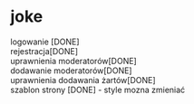 joke
====

logowanie [DONE] <br>
rejestracja[DONE] <br>
uprawnienia moderatorów[DONE] <br>
dodawanie moderatorów[DONE] <br>
uprawnienia dodawania żartów[DONE] <br>
szablon strony [DONE] - style mozna zmieniać  <br>

